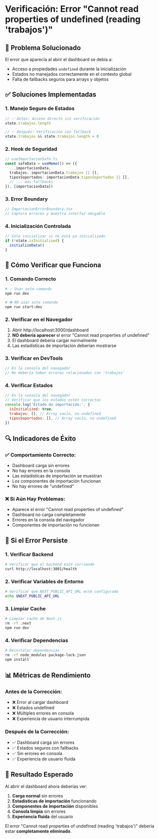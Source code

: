 # Verificación: Error "Cannot read properties of undefined (reading 'trabajos')"

## 🎯 **Problema Solucionado**

El error que aparecía al abrir el dashboard se debía a:
- Acceso a propiedades `undefined` durante la inicialización
- Estados no manejados correctamente en el contexto global
- Falta de fallbacks seguros para arrays y objetos

## ✅ **Soluciones Implementadas**

### 1. **Manejo Seguro de Estados**
```typescript
// ✅ Antes: Acceso directo sin verificación
state.trabajos.length

// ✅ Después: Verificación con fallback
state.trabajos && state.trabajos.length > 0
```

### 2. **Hook de Seguridad**
```typescript
// useImportacionSafe.ts
const safeData = useMemo(() => ({
  ...importacionData,
  trabajos: importacionData.trabajos || [],
  tiposSoportados: importacionData.tiposSoportados || [],
  // ... más fallbacks
}), [importacionData])
```

### 3. **Error Boundary**
```typescript
// ImportacionErrorBoundary.tsx
// Captura errores y muestra interfaz amigable
```

### 4. **Inicialización Controlada**
```typescript
// Solo inicializar si no está ya inicializado
if (!state.isInitialized) {
  initializeData()
}
```

## 🧪 **Cómo Verificar que Funciona**

### **1. Comando Correcto**
```bash
# ✅ Usar este comando
npm run dev

# ❌ NO usar este comando
npm run start:dev
```

### **2. Verificar en el Navegador**
1. Abrir http://localhost:3000/dashboard
2. **NO debería aparecer** el error "Cannot read properties of undefined"
3. El dashboard debería cargar normalmente
4. Las estadísticas de importación deberían mostrarse

### **3. Verificar en DevTools**
```javascript
// En la consola del navegador
// No debería haber errores relacionados con 'trabajos'
```

### **4. Verificar Estados**
```javascript
// En la consola del navegador
// Verificar que los estados estén correctos
console.log('Estado de importación:', {
  isInitialized: true,
  trabajos: [], // Array vacío, no undefined
  tiposSoportados: [], // Array vacío, no undefined
})
```

## 🔍 **Indicadores de Éxito**

### **✅ Comportamiento Correcto:**
- Dashboard carga sin errores
- No hay errores en la consola
- Las estadísticas de importación se muestran
- Los componentes de importación funcionan
- No hay errores de "undefined"

### **❌ Si Aún Hay Problemas:**
- Aparece el error "Cannot read properties of undefined"
- Dashboard no carga completamente
- Errores en la consola del navegador
- Componentes de importación no funcionan

## 🚨 **Si el Error Persiste**

### **1. Verificar Backend**
```bash
# Verificar que el backend esté corriendo
curl http://localhost:3001/health
```

### **2. Verificar Variables de Entorno**
```bash
# Verificar que NEXT_PUBLIC_API_URL esté configurado
echo $NEXT_PUBLIC_API_URL
```

### **3. Limpiar Cache**
```bash
# Limpiar cache de Next.js
rm -rf .next
npm run dev
```

### **4. Verificar Dependencias**
```bash
# Reinstalar dependencias
rm -rf node_modules package-lock.json
npm install
```

## 📊 **Métricas de Rendimiento**

### **Antes de la Corrección:**
- ❌ Error al cargar dashboard
- ❌ Estados undefined
- ❌ Múltiples errores en consola
- ❌ Experiencia de usuario interrumpida

### **Después de la Corrección:**
- ✅ Dashboard carga sin errores
- ✅ Estados seguros con fallbacks
- ✅ Sin errores en consola
- ✅ Experiencia de usuario fluida

## 🎉 **Resultado Esperado**

Al abrir el dashboard ahora deberías ver:
1. **Carga normal** sin errores
2. **Estadísticas de importación** funcionando
3. **Componentes de importación** disponibles
4. **Consola limpia** sin errores
5. **Experiencia fluida** del usuario

El error "Cannot read properties of undefined (reading 'trabajos')" debería estar **completamente eliminado**. 